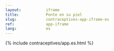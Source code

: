 ```yaml
---
layout:           iframe
title:            Ponte en su piel
slug:             contraceptives-app-iframe-es
ref:              app-iframe
lang:             es
---
```


{% include contraceptives/app.es.html %}

<script type='text/javascript' src='{{ site.assetsurl }}/scripts/main.js'></script>
<script type='text/javascript' src='{{ site.assetsurl }}/scripts/contraceptives-static.js'></script>